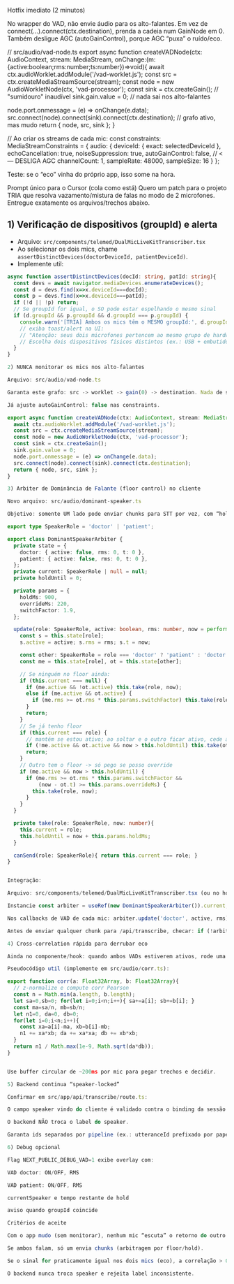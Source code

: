 Hotfix imediato (2 minutos)

No wrapper do VAD, não envie áudio para os alto-falantes. Em vez de connect(...).connect(ctx.destination), prenda a cadeia num GainNode em 0. Também desligue AGC (autoGainControl), porque AGC “puxa” o ruído/eco.

// src/audio/vad-node.ts
export async function createVADNode(ctx: AudioContext, stream: MediaStream, onChange:(m:{active:boolean;rms:number;ts:number})=>void){
  await ctx.audioWorklet.addModule('/vad-worklet.js');
  const src = ctx.createMediaStreamSource(stream);
  const node = new AudioWorkletNode(ctx, 'vad-processor');
  const sink = ctx.createGain();          // "sumidouro" inaudível
  sink.gain.value = 0;                    // nada sai nos alto-falantes

  node.port.onmessage = (e) => onChange(e.data);
  src.connect(node).connect(sink).connect(ctx.destination); // grafo ativo, mas mudo
  return { node, src, sink };
}

// Ao criar os streams de cada mic:
const constraints: MediaStreamConstraints = {
  audio: {
    deviceId: { exact: selectedDeviceId },
    echoCancellation: true,
    noiseSuppression: true,
    autoGainControl: false,    // <— DESLIGA AGC
    channelCount: 1,
    sampleRate: 48000,
    sampleSize: 16
  }
};


Teste: se o “eco” vinha do próprio app, isso some na hora.

Prompt único para o Cursor (cola como está)
Quero um patch para o projeto TRIA que resolva vazamento/mistura de falas no modo de 2 microfones. Entregue exatamente os arquivos/trechos abaixo.

## 1) Verificação de dispositivos (groupId) e alerta

- Arquivo: `src/components/telemed/DualMicLiveKitTranscriber.tsx`
- Ao selecionar os dois mics, chame `assertDistinctDevices(doctorDeviceId, patientDeviceId)`.
- Implemente util:

```ts
async function assertDistinctDevices(docId: string, patId: string){
  const devs = await navigator.mediaDevices.enumerateDevices();
  const d = devs.find(x=>x.deviceId===docId);
  const p = devs.find(x=>x.deviceId===patId);
  if (!d || !p) return;
  // Se groupId for igual, o SO pode estar espelhando o mesmo sinal
  if (d.groupId && p.groupId && d.groupId === p.groupId) {
    console.warn('[TRIA] Ambos os mics têm o MESMO groupId:', d.groupId, d, p);
    // exiba toast/alert na UI:
    // "Atenção: seus dois microfones pertencem ao mesmo grupo de hardware/continuidade.
    // Escolha dois dispositivos físicos distintos (ex.: USB + embutido) para evitar mistura."
  }
}

2) NUNCA monitorar os mics nos alto-falantes

Arquivo: src/audio/vad-node.ts

Garanta este grafo: src -> worklet -> gain(0) -> destination. Nada de som audível.

Já ajuste autoGainControl: false nas constraints.

export async function createVADNode(ctx: AudioContext, stream: MediaStream, onChange:(m:{active:boolean;rms:number;ts:number})=>void){
  await ctx.audioWorklet.addModule('/vad-worklet.js');
  const src = ctx.createMediaStreamSource(stream);
  const node = new AudioWorkletNode(ctx, 'vad-processor');
  const sink = ctx.createGain();
  sink.gain.value = 0;
  node.port.onmessage = (e) => onChange(e.data);
  src.connect(node).connect(sink).connect(ctx.destination);
  return { node, src, sink };
}

3) Arbiter de Dominância de Falante (floor control) no cliente

Novo arquivo: src/audio/dominant-speaker.ts

Objetivo: somente UM lado pode enviar chunks para STT por vez, com “hold” de 900ms após ativação de fala. Troca só ocorre se o outro lado ficar claramente dominante (rms 2x por 220ms).

export type SpeakerRole = 'doctor' | 'patient';

export class DominantSpeakerArbiter {
  private state = {
    doctor: { active: false, rms: 0, t: 0 },
    patient: { active: false, rms: 0, t: 0 },
  };
  private current: SpeakerRole | null = null;
  private holdUntil = 0;

  private params = {
    holdMs: 900,
    overrideMs: 220,
    switchFactor: 1.9,
  };

  update(role: SpeakerRole, active: boolean, rms: number, now = performance.now()){
    const s = this.state[role];
    s.active = active; s.rms = rms; s.t = now;

    const other: SpeakerRole = role === 'doctor' ? 'patient' : 'doctor';
    const me = this.state[role], ot = this.state[other];

    // Se ninguém no floor ainda:
    if (this.current === null) {
      if (me.active && !ot.active) this.take(role, now);
      else if (me.active && ot.active) {
        if (me.rms >= ot.rms * this.params.switchFactor) this.take(role, now);
      }
      return;
    }
    // Se já tenho floor
    if (this.current === role) {
      // mantém se estou ativo; ao soltar e o outro ficar ativo, cede após hold
      if (!me.active && ot.active && now > this.holdUntil) this.take(other, now);
      return;
    }
    // Outro tem o floor -> só pego se posso override
    if (me.active && now > this.holdUntil) {
      if (me.rms >= ot.rms * this.params.switchFactor &&
          (now - ot.t) >= this.params.overrideMs) {
        this.take(role, now);
      }
    }
  }

  private take(role: SpeakerRole, now: number){
    this.current = role;
    this.holdUntil = now + this.params.holdMs;
  }

  canSend(role: SpeakerRole){ return this.current === role; }
}


Integração:

Arquivo: src/components/telemed/DualMicLiveKitTranscriber.tsx (ou no hook use-dual-livekit-stt.ts)

Instancie const arbiter = useRef(new DominantSpeakerArbiter()).current;

Nos callbacks de VAD de cada mic: arbiter.update('doctor', active, rms) e arbiter.update('patient', active, rms).

Antes de enviar qualquer chunk para /api/transcribe, checar: if (!arbiter.canSend('doctor')) return; (ou patient).

4) Cross-correlation rápida para derrubar eco

Ainda no componente/hook: quando ambos VADs estiverem ativos, rode uma correlação simples de janelas recentes (por ex. 160 amostras @16kHz ~10ms; ±3 lags). Se correlação > 0.85, classifique como “mesma fonte” e bloquie o lado de menor RMS naquele intervalo.

Pseudocódigo util (implemente em src/audio/corr.ts):

export function corr(a: Float32Array, b: Float32Array){
  // z-normalize e compute corr Pearson
  const n = Math.min(a.length, b.length);
  let sa=0,sb=0; for(let i=0;i<n;i++){ sa+=a[i]; sb+=b[i]; }
  const ma=sa/n, mb=sb/n;
  let n1=0, da=0, db=0;
  for(let i=0;i<n;i++){
    const xa=a[i]-ma, xb=b[i]-mb;
    n1 += xa*xb; da += xa*xa; db += xb*xb;
  }
  return n1 / Math.max(1e-9, Math.sqrt(da*db));
}


Use buffer circular de ~200ms por mic para pegar trechos e decidir.

5) Backend continua “speaker-locked”

Confirmar em src/app/api/transcribe/route.ts:

O campo speaker vindo do cliente é validado contra o binding da sessão. Se não bate, 400.

O backend NÃO troca o label do speaker.

Garanta ids separados por pipeline (ex.: utteranceId prefixado por papel) para o agregador não mesclar blocos.

6) Debug opcional

Flag NEXT_PUBLIC_DEBUG_VAD=1 exibe overlay com:

VAD doctor: ON/OFF, RMS

VAD patient: ON/OFF, RMS

currentSpeaker e tempo restante de hold

aviso quando groupId coincide

Critérios de aceite

Com o app mudo (sem monitorar), nenhum mic “escuta” o retorno do outro.

Se ambos falam, só um envia chunks (arbitragem por floor/hold).

Se o sinal for praticamente igual nos dois mics (eco), a correlação > 0.85 derruba o lado de menor RMS.

O backend nunca troca speaker e rejeita label inconsistente.